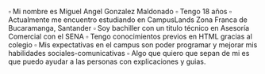 ▫️ Mi nombre es Miguel Angel Gonzalez Maldonado
▫️ Tengo 18 años
▫️ Actualmente me encuentro estudiando en CampusLands Zona  Franca de Bucaramanga, Santander
▫️ Soy bachiller con un titulo técnico en Asesoría Comercial con el SENA
▫️ Tengo conocimientos previos en HTML gracias al colegio
▫️ Mis expectativas en el campus son poder programar y mejorar mis habilidades sociales-comunicativas
▫️ Algo que quiero que sepan de mi es que puedo ayudar a las personas con explicaciones y guias.
